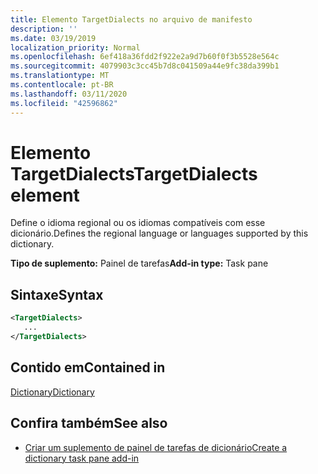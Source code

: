 ```yaml
---
title: Elemento TargetDialects no arquivo de manifesto
description: ''
ms.date: 03/19/2019
localization_priority: Normal
ms.openlocfilehash: 6ef418a36fdd2f922e2a9d7b60f0f3b5528e564c
ms.sourcegitcommit: 4079903c3cc45b7d8c041509a44e9fc38da399b1
ms.translationtype: MT
ms.contentlocale: pt-BR
ms.lasthandoff: 03/11/2020
ms.locfileid: "42596862"
---
```

# <a name="targetdialects-element"></a><span data-ttu-id="10eef-102">Elemento TargetDialects</span><span class="sxs-lookup"><span data-stu-id="10eef-102">TargetDialects element</span></span>

<span data-ttu-id="10eef-103">Define o idioma regional ou os idiomas compatíveis com esse dicionário.</span><span class="sxs-lookup"><span data-stu-id="10eef-103">Defines the regional language or languages supported by this dictionary.</span></span>

<span data-ttu-id="10eef-104">**Tipo de suplemento:** Painel de tarefas</span><span class="sxs-lookup"><span data-stu-id="10eef-104">**Add-in type:** Task pane</span></span>

## <a name="syntax"></a><span data-ttu-id="10eef-105">Sintaxe</span><span class="sxs-lookup"><span data-stu-id="10eef-105">Syntax</span></span>

```XML
<TargetDialects>
   ...
</TargetDialects>
```

## <a name="contained-in"></a><span data-ttu-id="10eef-106">Contido em</span><span class="sxs-lookup"><span data-stu-id="10eef-106">Contained in</span></span>

[<span data-ttu-id="10eef-107">Dictionary</span><span class="sxs-lookup"><span data-stu-id="10eef-107">Dictionary</span></span>](dictionary.md)

## <a name="see-also"></a><span data-ttu-id="10eef-108">Confira também</span><span class="sxs-lookup"><span data-stu-id="10eef-108">See also</span></span>

- [<span data-ttu-id="10eef-109">Criar um suplemento de painel de tarefas de dicionário</span><span class="sxs-lookup"><span data-stu-id="10eef-109">Create a dictionary task pane add-in</span></span>](../../word/dictionary-task-pane-add-ins.md)

